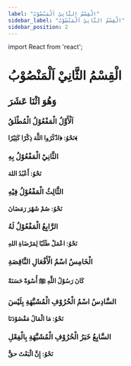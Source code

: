 ```yaml
---
label: "الْقِسْمُ الثَّانِيْ اَلْمَنْصُوْبُ"
sidebar_label: "الْقِسْمُ الثَّانِيْ اَلْمَنْصُوْبُ"
sidebar_position: 2
---
```


import React from 'react';

# الْقِسْمُ الثَّانِيْ اَلْمَنْصُوْبُ

## وَهُوَ اثْنَا عَشَرَ

### اَلْأَوَّلُ الْمَفْعُوْلُ الْمُطْلَقُ

#### نَحْوُ: ﴿اذْكُرُوا اللَّهَ ذِكْرًا كَثِيْرًا﴾

### الثَّانِيْ الْمَفْعُوْلُ بِهِ

#### نَحْوُ: أَعْبُدُ اللهَ

### الثَّالِثُ الْمَفْعُوْلُ فِيْهِ

#### نَحْوُ: صُمْ شَهْرَ رَمَضَانَ 

### الرَّابِعُ الْمَفْعُوْلُ لَهُ

#### نَحْوُ: اعْمَلْ طَلَبًا لِمَرْضَاةِ اللهِ 

### الْخَامِسُ اسْمُ الْأَفْعَالِ النَّاقِصَةِ

#### كَانَ رَسُوْلُ اللَّهِ ﷺ أُسْوَةً حَسَنَةً 

### السَّادِسُ اسْمُ الْحُرُوْفِ الْمُشَبَّهَةِ بِلَيْسَ

#### نَحْوُ: مَا الْمَالُ مَقْصُوْدَنَا

### السَّابِعُ خَبَرُ الْحُرُوْفِ الْمُشَبَّهَةِ بِالْفِعْلِ

#### نَحْوُ: إِنَّ الْبَعْثَ حقٌّ
